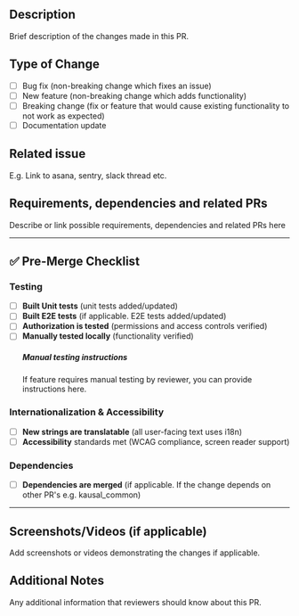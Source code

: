 ## Description
Brief description of the changes made in this PR.

## Type of Change
- [ ] Bug fix (non-breaking change which fixes an issue)
- [ ] New feature (non-breaking change which adds functionality)
- [ ] Breaking change (fix or feature that would cause existing functionality to not work as expected)
- [ ] Documentation update

## Related issue
E.g. Link to asana, sentry, slack thread etc.

## Requirements, dependencies and related PRs
Describe or link possible requirements, dependencies and related PRs here

------

## ✅ Pre-Merge Checklist

### Testing
- [ ] **Built Unit tests** (unit tests added/updated)
- [ ] **Built E2E tests** (if applicable. E2E tests added/updated)
- [ ] **Authorization is tested** (permissions and access controls verified)
- [ ] **Manually tested locally** (functionality verified)
    ##### Manual testing instructions
    If feature requires manual testing by reviewer, you can provide instructions here.

### Internationalization & Accessibility
- [ ] **New strings are translatable** (all user-facing text uses i18n)
- [ ] **Accessibility** standards met (WCAG compliance, screen reader support)

### Dependencies
- [ ] **Dependencies are merged** (if applicable. If the change depends on other PR's e.g. kausal_common)

-----

## Screenshots/Videos (if applicable)
Add screenshots or videos demonstrating the changes if applicable.

## Additional Notes
Any additional information that reviewers should know about this PR.
